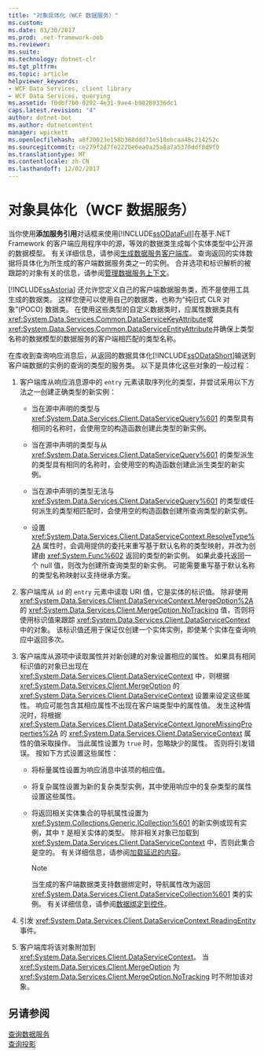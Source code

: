 ```yaml
---
title: "对象具体化（WCF 数据服务）"
ms.custom: 
ms.date: 03/30/2017
ms.prod: .net-framework-oob
ms.reviewer: 
ms.suite: 
ms.technology: dotnet-clr
ms.tgt_pltfrm: 
ms.topic: article
helpviewer_keywords:
- WCF Data Services, client library
- WCF Data Services, querying
ms.assetid: f0dbf7b0-0292-4e31-9ae4-b98288336dc1
caps.latest.revision: "4"
author: dotnet-bot
ms.author: dotnetcontent
manager: wpickett
ms.openlocfilehash: a8f20023e158b388ddd71e518ebcaa48c214252c
ms.sourcegitcommit: ce279f2d7fe2220e6ea0a25a8a7a5370ddf8d9f0
ms.translationtype: MT
ms.contentlocale: zh-CN
ms.lasthandoff: 12/02/2017
---
```

# <a name="object-materialization-wcf-data-services"></a>对象具体化（WCF 数据服务）
当你使用**添加服务引用**对话框来使用[!INCLUDE[ssODataFull](../../../../includes/ssodatafull-md.md)]在基于.NET Framework 的客户端应用程序中的源，等效的数据类生成每个实体类型中公开源的数据模型。 有关详细信息，请参阅[生成数据服务客户端库](../../../../docs/framework/data/wcf/generating-the-data-service-client-library-wcf-data-services.md)。 查询返回的实体数据将具体化为所生成的客户端数据服务类之一的实例。 合并选项和标识解析的被跟踪的对象有关的信息，请参阅[管理数据服务上下文](../../../../docs/framework/data/wcf/managing-the-data-service-context-wcf-data-services.md)。  
  
 [!INCLUDE[ssAstoria](../../../../includes/ssastoria-md.md)] 还允许您定义自己的客户端数据服务类，而不是使用工具生成的数据类。 这样您便可以使用自己的数据类，也称为“纯旧式 CLR 对象”(POCO) 数据类。 在使用这些类型的自定义数据类时，应属性数据类具有<xref:System.Data.Services.Common.DataServiceKeyAttribute>或<xref:System.Data.Services.Common.DataServiceEntityAttribute>并确保上类型名称的数据模型的数据服务的客户端相匹配的类型名称。  
  
 在库收到查询响应消息后，从返回的数据具体化[!INCLUDE[ssODataShort](../../../../includes/ssodatashort-md.md)]输送到客户端数据的实例的查询的类型的服务类。 以下是具体化这些对象的一般过程：  
  
1.  客户端库从响应消息源中的 `entry` 元素读取序列化的类型，并尝试采用以下方法之一创建正确类型的新实例：  
  
    -   当在源中声明的类型与 <xref:System.Data.Services.Client.DataServiceQuery%601> 的类型具有相同的名称时，会使用空的构造函数创建此类型的新实例。  
  
    -   当在源中声明的类型与从 <xref:System.Data.Services.Client.DataServiceQuery%601> 的类型派生的类型具有相同的名称时，会使用空的构造函数创建此派生类型的新实例。  
  
    -   当在源中声明的类型无法与 <xref:System.Data.Services.Client.DataServiceQuery%601> 的类型或任何派生的类型相匹配时，会使用空的构造函数创建所查询类型的新实例。  
  
    -   设置 <xref:System.Data.Services.Client.DataServiceContext.ResolveType%2A> 属性时，会调用提供的委托来重写基于默认名称的类型映射，并改为创建由 <xref:System.Func%602> 返回的类型的新实例。 如果此委托返回一个 null 值，则改为创建所查询类型的新实例。 可能需要重写基于默认名称的类型名称映射以支持继承方案。  
  
2.  客户端库从 `id` 的 `entry` 元素中读取 URI 值，它是实体的标识值。 除非使用 <xref:System.Data.Services.Client.DataServiceContext.MergeOption%2A> 的 <xref:System.Data.Services.Client.MergeOption.NoTracking> 值，否则将使用标识值来跟踪 <xref:System.Data.Services.Client.DataServiceContext> 中的对象。 该标识值还用于保证仅创建一个实体实例，即使某个实体在查询响应中返回多次。  
  
3.  客户端库从源项中读取属性并对新创建的对象设置相应的属性。 如果具有相同标识值的对象已出现在 <xref:System.Data.Services.Client.DataServiceContext> 中，则根据 <xref:System.Data.Services.Client.MergeOption> 的 <xref:System.Data.Services.Client.DataServiceContext> 设置来设定这些属性。 响应可能包含其相应属性不出现在客户端类型中的属性值。 发生这种情况时，将根据 <xref:System.Data.Services.Client.DataServiceContext.IgnoreMissingProperties%2A> 的 <xref:System.Data.Services.Client.DataServiceContext> 属性的值采取操作。 当此属性设置为 `true` 时，忽略缺少的属性。 否则将引发错误。 按如下方式设置这些属性：  
  
    -   将标量属性设置为响应消息中该项的相应值。  
  
    -   将复杂属性设置为新的复杂类型实例，其中使用响应中的复杂类型的属性设置这些属性。  
  
    -   将返回相关实体集合的导航属性设置为 <xref:System.Collections.Generic.ICollection%601> 的新实例或现有实例，其中 `T` 是相关实体的类型。 除非相关对象已加载到 <xref:System.Data.Services.Client.DataServiceContext> 中，否则此集合是空的。 有关详细信息，请参阅[加载延迟的内容](../../../../docs/framework/data/wcf/loading-deferred-content-wcf-data-services.md)。  
  
        > [!NOTE]
        >  当生成的客户端数据类支持数据绑定时，导航属性改为返回 <xref:System.Data.Services.Client.DataServiceCollection%601> 类的实例。 有关详细信息，请参阅[数据绑定到控件](../../../../docs/framework/data/wcf/binding-data-to-controls-wcf-data-services.md)。  
  
4.  引发 <xref:System.Data.Services.Client.DataServiceContext.ReadingEntity> 事件。  
  
5.  客户端库将该对象附加到 <xref:System.Data.Services.Client.DataServiceContext>。 当 <xref:System.Data.Services.Client.MergeOption> 为 <xref:System.Data.Services.Client.MergeOption.NoTracking> 时不附加该对象。  
  
## <a name="see-also"></a>另请参阅  
 [查询数据服务](../../../../docs/framework/data/wcf/querying-the-data-service-wcf-data-services.md)  
 [查询投影](../../../../docs/framework/data/wcf/query-projections-wcf-data-services.md)
